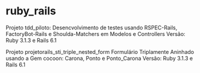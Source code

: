 # ruby_rails


Projeto tdd_piloto: Desencvolvimento de testes usando RSPEC-Rails, FactoryBot-Rails e Shoulda-Matchers em Modelos e Controllers
Versão: Ruby 3.1.3 e Rails 6.1

Projeto projetorails_sti_triple_nested_form
Formulário Triplamente Aninhado usando a Gem cocoon: Carona, Ponto e Ponto_Carona
Versão: Ruby 3.1.3 e Rails 6.1

